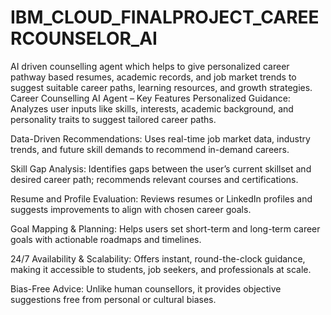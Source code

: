 # IBM_CLOUD_FINALPROJECT_CAREERCOUNSELOR_AI
AI driven counselling agent which helps to give personalized career pathway based  resumes, academic records, and job market trends to suggest suitable career paths, learning resources, and growth strategies.
Career Counselling AI Agent – Key Features
Personalized Guidance:
Analyzes user inputs like skills, interests, academic background, and personality traits to suggest tailored career paths.

Data-Driven Recommendations:
Uses real-time job market data, industry trends, and future skill demands to recommend in-demand careers.

Skill Gap Analysis:
Identifies gaps between the user’s current skillset and desired career path; recommends relevant courses and certifications.

Resume and Profile Evaluation:
Reviews resumes or LinkedIn profiles and suggests improvements to align with chosen career goals.

Goal Mapping & Planning:
Helps users set short-term and long-term career goals with actionable roadmaps and timelines.

24/7 Availability & Scalability:
Offers instant, round-the-clock guidance, making it accessible to students, job seekers, and professionals at scale.

Bias-Free Advice:
Unlike human counsellors, it provides objective suggestions free from personal or cultural biases.

